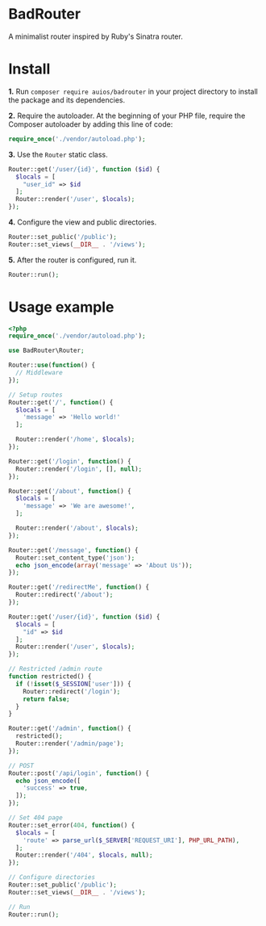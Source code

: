# BadRouter

A minimalist router inspired by Ruby's Sinatra router.

# Install
**1.** Run `composer require auios/badrouter` in your project directory to install the package and its dependencies.

**2.** Require the autoloader. At the beginning of your PHP file, require the Composer autoloader by adding this line of code:
```php
require_once('./vendor/autoload.php');
```

**3.** Use the `Router` static class.
```php
Router::get('/user/{id}', function ($id) {
  $locals = [
    "user_id" => $id
  ];
  Router::render('/user', $locals);
});
```

**4.** Configure the view and public directories.
```php
Router::set_public('/public');
Router::set_views(__DIR__ . '/views');
```

**5.** After the router is configured, run it.
```php
Router::run();
```

# Usage example
```php
<?php
require_once('./vendor/autoload.php');

use BadRouter\Router;

Router::use(function() {
  // Middleware
});

// Setup routes
Router::get('/', function() {
  $locals = [
    'message' => 'Hello world!'
  ];

  Router::render('/home', $locals);
});

Router::get('/login', function() {
  Router::render('/login', [], null);
});

Router::get('/about', function() {
  $locals = [
    'message' => 'We are awesome!',
  ];

  Router::render('/about', $locals);
});

Router::get('/message', function() {
  Router::set_content_type('json');
  echo json_encode(array('message' => 'About Us'));
});

Router::get('/redirectMe', function() {
  Router::redirect('/about');
});

Router::get('/user/{id}', function ($id) {
  $locals = [
    "id" => $id
  ];
  Router::render('/user', $locals);
});

// Restricted /admin route
function restricted() {
  if (!isset($_SESSION['user'])) {
    Router::redirect('/login');
    return false;
  }
}

Router::get('/admin', function() {
  restricted();
  Router::render('/admin/page');
});

// POST
Router::post('/api/login', function() {
  echo json_encode([
    'success' => true,
  ]);
});

// Set 404 page
Router::set_error(404, function() {
  $locals = [
    'route' => parse_url($_SERVER['REQUEST_URI'], PHP_URL_PATH),
  ];
  Router::render('/404', $locals, null);
});

// Configure directories
Router::set_public('/public');
Router::set_views(__DIR__ . '/views');

// Run
Router::run();
```
